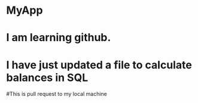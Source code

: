 # MyApp
# I am learning github.
# I have just updated a file to calculate balances in SQL
#This is pull request to my local machine

